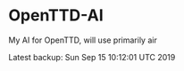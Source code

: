 # OpenTTD-AI
My AI for OpenTTD, will use primarily air

Latest backup: Sun Sep 15 10:12:01 UTC 2019
